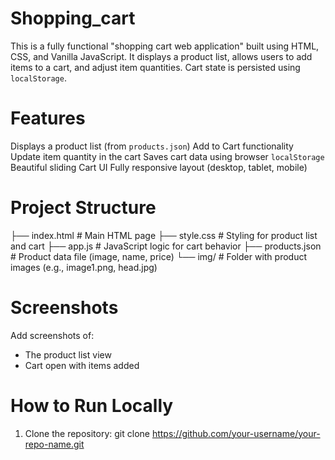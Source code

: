 # Shopping_cart


This is a fully functional "shopping cart web application" built using HTML, CSS, and Vanilla JavaScript. It displays a product list, allows users to add items to a cart, and adjust item quantities. Cart state is persisted using `localStorage`.


# Features

Displays a product list (from `products.json`)
Add to Cart functionality
Update item quantity in the cart
Saves cart data using browser `localStorage`
Beautiful sliding Cart UI
Fully responsive layout (desktop, tablet, mobile)

# Project Structure

├── index.html # Main HTML page
├── style.css # Styling for product list and cart
├── app.js # JavaScript logic for cart behavior
├── products.json # Product data file (image, name, price)
└── img/ # Folder with product images (e.g., image1.png, head.jpg)


# Screenshots

Add screenshots of:
- The product list view
- Cart open with items added

# How to Run Locally

1. Clone the repository:
   git clone https://github.com/your-username/your-repo-name.git


